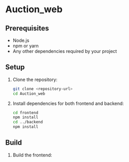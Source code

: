 # Auction_web

## Prerequisites
- Node.js
- npm or yarn
- Any other dependencies required by your project

## Setup
1. Clone the repository:
    ```bash
    git clone <repository-url>
    cd Auction_web
    ```

2. Install dependencies for both frontend and backend:
    ```bash
    cd frontend
    npm install
    cd ../backend
    npm install
    ```

## Build
1. Build the frontend: